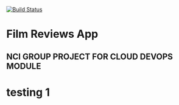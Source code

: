 [![Build Status](https://app.travis-ci.com/CloudDevopsProject/FilmReviewsApp.svg?branch=main)](https://app.travis-ci.com/CloudDevopsProject/FilmReviewsApp)
# Film Reviews App #
## NCI GROUP PROJECT FOR CLOUD DEVOPS MODULE ##
# testing 1
